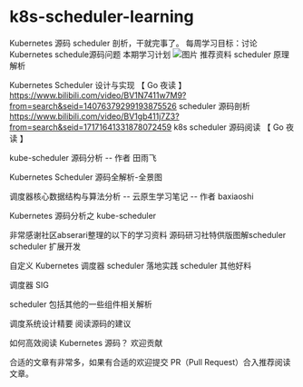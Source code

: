 # k8s-scheduler-learning
Kubernetes 源码 scheduler 剖析，干就完事了。
每周学习目标：讨论 Kubernetes schedule源码问题
本期学习计划
![图片](https://user-images.githubusercontent.com/2436384/157581986-b7354210-1f84-406e-b2b6-cd197a754796.png)
推荐资料
scheduler 原理解析

Kubernetes Scheduler 设计与实现 【 Go 夜读 】
https://www.bilibili.com/video/BV1N7411w7M9?from=search&seid=14076379299193875526
scheduler 源码剖析
https://www.bilibili.com/video/BV1gb411j7Z3?from=search&seid=17171641331878072459
k8s scheduler 源码阅读 【 Go 夜读 】

kube-scheduler 源码分析 -- 作者 田雨飞

Kubernetes Scheduler 源码全解析-全景图

调度器核心数据结构与算法分析 -- 云原生学习笔记 -- 作者 baxiaoshi

Kubernetes 源码分析之 kube-scheduler

非常感谢社区abserari整理的以下的学习资料
源码研习社特供版图解scheduler
scheduler 扩展开发

自定义 Kubernetes 调度器
scheduler 落地实践
scheduler 其他好料

调度器 SIG

scheduler 包括其他的一些组件相关解析

调度系统设计精要
阅读源码的建议

如何高效阅读 Kubernetes 源码？
欢迎贡献

合适的文章有非常多，如果有合适的欢迎提交 PR（Pull Request）合入推荐阅读文章。
